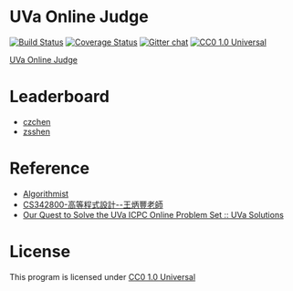 # UVa Online Judge
[![Build Status](https://travis-ci.org/Judge-Team/UVa-Online-Judge.svg?branch=master)](https://travis-ci.org/Judge-Team/UVa-Online-Judge)
[![Coverage Status](https://img.shields.io/coveralls/Judge-Team/UVa-Online-Judge.svg)](https://coveralls.io/r/Judge-Team/UVa-Online-Judge?branch=master)
[![Gitter chat](https://badges.gitter.im/Judge-Team.png)](https://gitter.im/Judge-Team)
[![CC0 1.0 Universal](http://img.shields.io/badge/license-CC0%201.0%20Universal-brightgreen.svg)](https://creativecommons.org/publicdomain/zero/1.0/)

[UVa Online Judge](http://uva.onlinejudge.org/)

# Leaderboard
*   [czchen](http://uhunt.felix-halim.net/id/571324)
*   [zsshen](http://uhunt.felix-halim.net/id/45566)

# Reference
*   [Algorithmist](http://www.algorithmist.com/index.php/Main_Page)
*   [CS342800-高等程式設計--王炳豐老師](http://clark.cs.nthu.edu.tw/~adv_prog/)
*   [Our Quest to Solve the UVa ICPC Online Problem Set :: UVa Solutions](http://www.questtosolve.com/)

# License
This program is licensed under [CC0 1.0 Universal](https://creativecommons.org/publicdomain/zero/1.0/)
